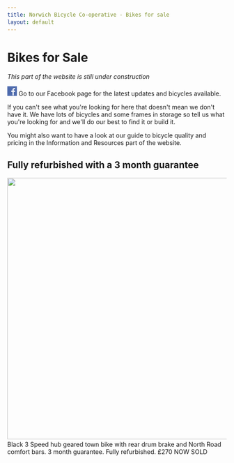 ```yaml
---
title: Norwich Bicycle Co-operative - Bikes for sale
layout: default
---
```


Bikes for Sale
==============

*This part of the website is still under construction*

[![Go to our Facebook page](/static/images/fb_logo.png)](https://www.facebook.com/drbikeatuea/photos/a.10159358552855370.1073741830.312671550369/10159358553260370/?type=3&theater) Go to our Facebook page for the latest updates and bicycles available.

If you can't see what you're looking for here that doesn't mean we don't have it. We have lots of bicycles and some frames in storage so tell us what you're looking for and we'll do our best to find it or build it.

You might also want to have a look at our guide to bicycle quality and pricing in the Information and Resources part of the website.

Fully refurbished with a 3 month guarantee
------------------------------------------
<img src="/static/images/IMG_20181130_092250[2].jpg" width="800" height="600" />
Black 3 Speed hub geared town bike with rear drum brake and North Road comfort bars. 3 month guarantee. Fully refurbished. £270 NOW SOLD

